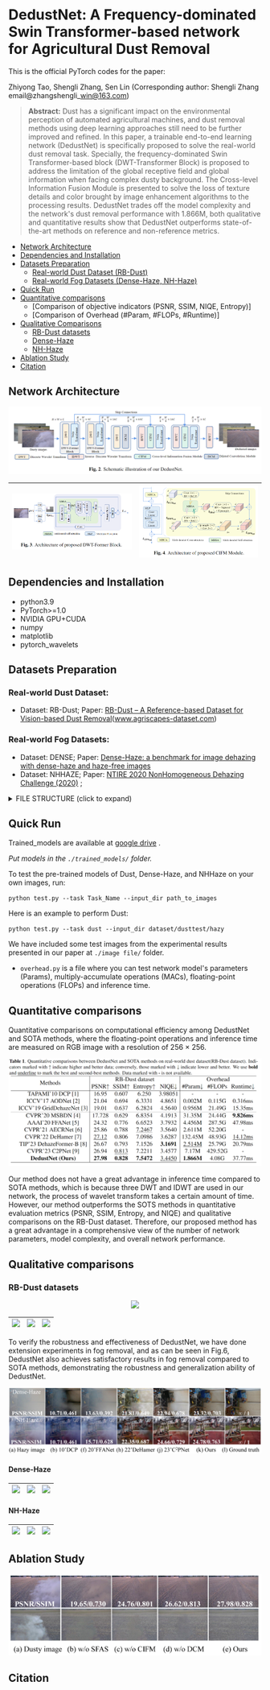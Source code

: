 # DedustNet: A Frequency-dominated Swin Transformer-based network for Agricultural Dust Removal

This is the official PyTorch codes for the paper:

Zhiyong Tao, Shengli Zhang, Sen Lin (Corresponding author: Shengli Zhang  email@zhangshengli\_win@163.com)

>__Abstract:__ Dust has a significant impact on the environmental perception of automated agricultural machines, and dust removal methods using deep learning approaches still need to be further improved and refined. In this paper, a trainable end-to-end learning network (DedustNet) is specifically proposed to solve the real-world dust removal task. Specially, the frequency-dominated Swin Transformer-based block (DWT-Transformer Block) is proposed to address the limitation of the global receptive field and global information when facing complex dusty background. The Cross-level Information Fusion Module is presented to solve the loss of texture details and color brought by image enhancement algorithms to the processing results. DedustNet trades off the model complexity and the network's dust removal performance with 1.866M, both qualitative and quantitative results show that DedustNet outperforms state-of-the-art methods on reference and non-reference metrics.

* [Network Architecture]()
* [Dependencies and Installation]()
* [Datasets Preparation]()
    * [Real-world Dust Dataset (RB-Dust)]()
    * [Real-world Fog Datasets (Dense-Haze, NH-Haze)]()
* [Quick Run]()
* [Quantitative comparisons]()
    * [Comparison of objective indicators (PSNR, SSIM, NIQE, Entropy)]
    * [Comparison of Overhead (#Param, #FLOPs, #Runtime)]
* [Qualitative Comparisons]()
    * [RB-Dust datasets]()
    * [Dense-Haze]()
    * [NH-Haze]()  
* [Ablation Study]()
* [Citation]()
   
## Network Architecture

<center>
    <img src='images/network.png'>
</center>

|<img src="images/dwt.png">|<img src="images/cifm.png">|
|:-:|:-:|

## Dependencies and Installation

* python3.9
* PyTorch>=1.0
* NVIDIA GPU+CUDA
* numpy
* matplotlib
* pytorch_wavelets
## Datasets Preparation

### Real-world Dust Dataset:

* Dataset: RB-Dust; Paper: [RB-Dust – A Reference-based Dataset for Vision-based Dust Removal](https://arxiv.org/pdf/2306.07244.pdf)(www.agriscapes-dataset.com)

### Real-world Fog Datasets:

* Dataset: DENSE; Paper: [Dense-Haze: a benchmark for image dehazing with dense-haze and haze-free images](https://arxiv.org/pdf/1904.02904.pdf)
* Dataset: NHHAZE; Paper: [NTIRE 2020 NonHomogeneous Dehazing Challenge (2020)](https://competitions.codalab.org/competitions/22236) ; 
<details>
<summary> FILE STRUCTURE (click to expand) </summary>

```
    DedustNet
    |-- README.md
    |-- datasets
        |--RealWorld
            |-- dust
                |-- hazy
                    |-- *.png
                |-- clear
                    |-- *.png
            |-- dense
                |-- hazy
                    |-- *.png
                |-- clear
                    |-- *.png
            |-- nhhaze
                |-- hazy
                    |-- *.png
                |-- clear
                    |-- *.png
```
</details>

## Quick Run

Trained_models are available at [google drive]() .

*Put  models in the `./trained_models/` folder.*

To test the pre-trained models of Dust, Dense-Haze, and NHHaze on your own images, run:
```shell
python test.py --task Task_Name --input_dir path_to_images
```
Here is an example to perform Dust:

```shell
python test.py --task dust --input_dir dataset/dusttest/hazy
```
We have included some test images from the experimental results presented in our paper at `./image file/` folder. 
* `overhead.py` is a file where you can test network model's parameters (Params), multiply-accumulate operations (MACs), floating-point operations (FLOPs) and inference time.

## Quantitative comparisons

Quantitative comparisons on computational efficiency among DedustNet and SOTA methods, where the floating-point operations and inference time are measured on RGB image with a resolution of 256 × 256.

<center>
    <img src='images/Quantitative comparisons.png'>
</center>

Our method does not have a great advantage in inference time compared to SOTA methods, which is because three DWT and IDWT are used in our network, the process of wavelet transform takes a certain amount of time. However, our method outperforms the SOTS methods in quantitative evaluation metrics (PSNR, SSIM, Entropy, and NIQE) and qualitative comparisons on the RB-Dust dataset. Therefore, our proposed method has a great advantage in a comprehensive view of the number of network parameters, model complexity, and overall network performance.

## Qualitative comparisons

### RB-Dust datasets

<center>
    <img src='images/dustall.png'>
</center>

|<img src=".\images\dust1.gif">|<img src=".\images\dust2.gif">|<img src=".\images\dust3.gif">|
|:-:|:-:|:-:|

To verify the robustness and effectiveness of DedustNet, we have done extension experiments in fog removal, and as can be seen in Fig.6, DedustNet also achieves satisfactory results in fog removal compared to SOTA methods, demonstrating the robustness and generalization ability of DedustNet.

<center>
    <img src='images/haze.png'>
</center>

#### Dense-Haze

|<img src=".\images\dense1.gif">|<img src=".\images\dense4.gif">|<img src=".\images\dense5.gif">|
|:-:|:-:|:-:|


#### NH-Haze

|<img src=".\images\nh3.gif">|<img src=".\images\nh6.gif">|<img src=".\images\nh8.gif">|
|:-:|:-:|:-:|

## Ablation Study

<center>
    <img src='images/ablationbig.png'>
</center>

## Citation
